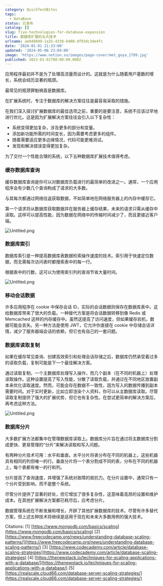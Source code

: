 ```yaml
---
category: QuickTechBites
tags:
  - DataBase
status: 已发布
catalog: []
slug: five-technologies-for-database-expansion
title: 数据库扩展的五大技术
urlname: ae048899-1a25-4338-8408-df93dc3de4fc
date: '2024-01-01 21:33:00'
updated: '2024-05-08 23:04:00'
image: 'https://www.notion.so/images/page-cover/met_goya_1789.jpg'
published: 2023-01-01T08:00:00.000Z
---
```


应用程序最初并不是为了处理高流量而设计的。这就是为什么随着用户基数的增长，系统会经历显著的瓶颈。


最常见的瓶颈罪魁祸首是数据库。


在扩展系统时，专注于数据库的解决方案往往是最容易采取的措施。


在我们深入探讨扩展数据库的最佳选项之前，重要的是要注意，系统不应该过早地进行优化。这是因为扩展解决方案往往会引入以下复杂性：

- 系统变得更加复杂，涉及更多的部分和变量。
- 添加新功能所需的时间变长，因为需要考虑更多的组件。
- 随着需要适应更多边缘情况，代码可能更难测试。
- 发现和解决错误变得更加复杂。

为了交付一个性能合理的系统，以下五种数据库扩展技术值得考虑。


### **缓存数据库查询**


缓存数据库查询是你可以对数据库负载进行的最简单的改进之一。通常，一个应用程序会有少数几个查询构成了请求的大多数。


与其每次都通过网络往返获取数据，不如简单地在网络服务器上的内存中缓存它。


第一个请求将从数据库获取数据并在服务器上缓存结果，未来的请求只需从缓存中读取。这样可以提高性能，因为数据在网络中的传输时间减少了，而且更接近客户端。


![Untitled.png](https://prod-files-secure.s3.us-west-2.amazonaws.com/5d24fe63-e567-4804-86f9-9fdc62e13082/90ccd300-8cb4-4392-a93f-76f7d0b7f352/Untitled.png?X-Amz-Algorithm=AWS4-HMAC-SHA256&X-Amz-Content-Sha256=UNSIGNED-PAYLOAD&X-Amz-Credential=ASIAZI2LB466SGUWJSZV%2F20250208%2Fus-west-2%2Fs3%2Faws4_request&X-Amz-Date=20250208T053442Z&X-Amz-Expires=3600&X-Amz-Security-Token=IQoJb3JpZ2luX2VjEG4aCXVzLXdlc3QtMiJHMEUCIDz4Ep7tzTQp8gqSqvxySNiiOeGMFizvfoETY4E4Os0EAiEAocVeqxN24A%2FGWt9iBnr9IyzoaAVkoSbp%2FF6%2BDm0%2F8j4qiAQIhv%2F%2F%2F%2F%2F%2F%2F%2F%2F%2FARAAGgw2Mzc0MjMxODM4MDUiDJJzxMBbZKnB7Ye0PircAz%2B0Mtcf5heTlxYno%2FF9pRGlJszIUwIMj3eliuZVOw2WIFpkrlQ9K4tDyCDk%2FcfNKFQ%2BzKSBHHMY2THGFYU%2BzE1h2H8nkWhu47bVoGllpDl8MiPh9f41C0hLDSla6lkyR86M1gIZsyzE33RE44zZdfYJaGsDQoyMF996M06MXejtg5KFinm2QX5BoiRC9PGypbPqcU%2BkuwmwKteKuvmj69ZmGXElq6bFAjM5qG6QmWS422OFQ7Y3NoJZa%2FP%2BmKz0yqZLXWMSdlSpz2v81tkzhmca4S1kH7at1SF7LvfM4Dmh7c4Fffho4yxMva%2BCt7airoEjInVuyXnlufnfAClm54oZ7jCJZGPXBl42RQ%2BN2bnA88rtenTqkysbX6svfGPud8nMHAnmS6I9mwgb4%2F%2FDsIGj8TJ8Lrsi5HxWl5Z7gBI8ia3yEyNXoWKi9eMgk056MC7ZOMNG9pCuwv1aC7JDrYYHvqfXp8g1xa1kOAir36RJP1y4r6PNQ41zb1rDvAFBbdeKhe36aqIAsyHeRDtPLs1Td%2F%2F%2BYkzrBoS9udZGtr%2Bv1plMXFXmh6Ar71XQ3wQjxhkLr9uMdB6wyWx7sOU0%2Bns08C%2Bk8CUCKjD4QiZNCARdIK%2FPWXKsddQytJnnMLbUm70GOqUBx0Lao2n3rwoRi7c9igkDcJ7fLEFtlQN1nmoW6lXNhmjmFlx%2FfhAv56gXwYLx%2Fa%2BLbQMhOpFde3RaF8z5WDqZKKojlTLKObrxDpJi5l9wobPWO3oA%2FfOn59BEOLIPFyUoxHSbCr86IVV9iEAlRtKaFYqntiMQOluXCIw8wLNEEXAQrD0OobJXaZ12WIV86pNBQ%2FW3QuhMEFj7bcw10EzBWGNRvZEn&X-Amz-Signature=c17a7e4c63d866b622dbc63a99b01886029a11c3c3e992491ba30ce1aac34d85&X-Amz-SignedHeaders=host&x-id=GetObject)


### **数据库索引**


数据库索引是一种提高数据库表数据检索操作速度的技术。索引用于快速定位数据，而无需每次访问表时都搜索表中的每一行。


根据表中的行数，这可以为使用索引列的查询节省大量时间。


![Untitled.png](https://prod-files-secure.s3.us-west-2.amazonaws.com/5d24fe63-e567-4804-86f9-9fdc62e13082/d4109739-24f9-4adf-abd6-8eec0d12f3c8/Untitled.png?X-Amz-Algorithm=AWS4-HMAC-SHA256&X-Amz-Content-Sha256=UNSIGNED-PAYLOAD&X-Amz-Credential=ASIAZI2LB466SGUWJSZV%2F20250208%2Fus-west-2%2Fs3%2Faws4_request&X-Amz-Date=20250208T053442Z&X-Amz-Expires=3600&X-Amz-Security-Token=IQoJb3JpZ2luX2VjEG4aCXVzLXdlc3QtMiJHMEUCIDz4Ep7tzTQp8gqSqvxySNiiOeGMFizvfoETY4E4Os0EAiEAocVeqxN24A%2FGWt9iBnr9IyzoaAVkoSbp%2FF6%2BDm0%2F8j4qiAQIhv%2F%2F%2F%2F%2F%2F%2F%2F%2F%2FARAAGgw2Mzc0MjMxODM4MDUiDJJzxMBbZKnB7Ye0PircAz%2B0Mtcf5heTlxYno%2FF9pRGlJszIUwIMj3eliuZVOw2WIFpkrlQ9K4tDyCDk%2FcfNKFQ%2BzKSBHHMY2THGFYU%2BzE1h2H8nkWhu47bVoGllpDl8MiPh9f41C0hLDSla6lkyR86M1gIZsyzE33RE44zZdfYJaGsDQoyMF996M06MXejtg5KFinm2QX5BoiRC9PGypbPqcU%2BkuwmwKteKuvmj69ZmGXElq6bFAjM5qG6QmWS422OFQ7Y3NoJZa%2FP%2BmKz0yqZLXWMSdlSpz2v81tkzhmca4S1kH7at1SF7LvfM4Dmh7c4Fffho4yxMva%2BCt7airoEjInVuyXnlufnfAClm54oZ7jCJZGPXBl42RQ%2BN2bnA88rtenTqkysbX6svfGPud8nMHAnmS6I9mwgb4%2F%2FDsIGj8TJ8Lrsi5HxWl5Z7gBI8ia3yEyNXoWKi9eMgk056MC7ZOMNG9pCuwv1aC7JDrYYHvqfXp8g1xa1kOAir36RJP1y4r6PNQ41zb1rDvAFBbdeKhe36aqIAsyHeRDtPLs1Td%2F%2F%2BYkzrBoS9udZGtr%2Bv1plMXFXmh6Ar71XQ3wQjxhkLr9uMdB6wyWx7sOU0%2Bns08C%2Bk8CUCKjD4QiZNCARdIK%2FPWXKsddQytJnnMLbUm70GOqUBx0Lao2n3rwoRi7c9igkDcJ7fLEFtlQN1nmoW6lXNhmjmFlx%2FfhAv56gXwYLx%2Fa%2BLbQMhOpFde3RaF8z5WDqZKKojlTLKObrxDpJi5l9wobPWO3oA%2FfOn59BEOLIPFyUoxHSbCr86IVV9iEAlRtKaFYqntiMQOluXCIw8wLNEEXAQrD0OobJXaZ12WIV86pNBQ%2FW3QuhMEFj7bcw10EzBWGNRvZEn&X-Amz-Signature=82cbb5e6b44c1e85cf62938292792112507f8f050703ea6ff76bfc2f22fc6490&X-Amz-SignedHeaders=host&x-id=GetObject)


### **移动会话数据**


许多应用程序在 cookie 中保存会话 ID，实际的会话数据则保存在数据库表中。这给数据库带来了很大的负载。一种替代方案是将会话数据转移到像 Redis 或 Memcached 这样的内存缓存中。虽然这提高了访问速度，但如果缓存宕机，数据可能会丢失。另一种方法是使用 JWT，它允许你直接在 cookie 中存储会话详情，减少了服务器端会话的依赖，但它也有自己的一套问题。


### **数据库读取复制**


如果在缓存常见查询、创建高效索引和处理会话存储之后，数据库仍然承受着过多的读取负载，复制可能是下一个最佳解决方案。


通过读取复制，一个主数据库处理写入操作，而几个副本（在不同的机器上）处理读取操作。这种设置提高了写入性能，分散了读取负载，并通过在不同地区放置副本来优化读取速度。然而，可能会存在数据不一致性，因为写入的数据传播到副本需要时间。对于实时更新，比如立即渲染个人资料，你可以从主数据库读取。尽管读取复制提供了强大的扩展优势，但它也有复杂性。在尝试更简单的解决方案后，再考虑这种方法。


![Untitled.png](https://prod-files-secure.s3.us-west-2.amazonaws.com/5d24fe63-e567-4804-86f9-9fdc62e13082/24928cbe-8502-42c3-8c51-57b72171cc67/Untitled.png?X-Amz-Algorithm=AWS4-HMAC-SHA256&X-Amz-Content-Sha256=UNSIGNED-PAYLOAD&X-Amz-Credential=ASIAZI2LB466SGUWJSZV%2F20250208%2Fus-west-2%2Fs3%2Faws4_request&X-Amz-Date=20250208T053441Z&X-Amz-Expires=3600&X-Amz-Security-Token=IQoJb3JpZ2luX2VjEG4aCXVzLXdlc3QtMiJHMEUCIDz4Ep7tzTQp8gqSqvxySNiiOeGMFizvfoETY4E4Os0EAiEAocVeqxN24A%2FGWt9iBnr9IyzoaAVkoSbp%2FF6%2BDm0%2F8j4qiAQIhv%2F%2F%2F%2F%2F%2F%2F%2F%2F%2FARAAGgw2Mzc0MjMxODM4MDUiDJJzxMBbZKnB7Ye0PircAz%2B0Mtcf5heTlxYno%2FF9pRGlJszIUwIMj3eliuZVOw2WIFpkrlQ9K4tDyCDk%2FcfNKFQ%2BzKSBHHMY2THGFYU%2BzE1h2H8nkWhu47bVoGllpDl8MiPh9f41C0hLDSla6lkyR86M1gIZsyzE33RE44zZdfYJaGsDQoyMF996M06MXejtg5KFinm2QX5BoiRC9PGypbPqcU%2BkuwmwKteKuvmj69ZmGXElq6bFAjM5qG6QmWS422OFQ7Y3NoJZa%2FP%2BmKz0yqZLXWMSdlSpz2v81tkzhmca4S1kH7at1SF7LvfM4Dmh7c4Fffho4yxMva%2BCt7airoEjInVuyXnlufnfAClm54oZ7jCJZGPXBl42RQ%2BN2bnA88rtenTqkysbX6svfGPud8nMHAnmS6I9mwgb4%2F%2FDsIGj8TJ8Lrsi5HxWl5Z7gBI8ia3yEyNXoWKi9eMgk056MC7ZOMNG9pCuwv1aC7JDrYYHvqfXp8g1xa1kOAir36RJP1y4r6PNQ41zb1rDvAFBbdeKhe36aqIAsyHeRDtPLs1Td%2F%2F%2BYkzrBoS9udZGtr%2Bv1plMXFXmh6Ar71XQ3wQjxhkLr9uMdB6wyWx7sOU0%2Bns08C%2Bk8CUCKjD4QiZNCARdIK%2FPWXKsddQytJnnMLbUm70GOqUBx0Lao2n3rwoRi7c9igkDcJ7fLEFtlQN1nmoW6lXNhmjmFlx%2FfhAv56gXwYLx%2Fa%2BLbQMhOpFde3RaF8z5WDqZKKojlTLKObrxDpJi5l9wobPWO3oA%2FfOn59BEOLIPFyUoxHSbCr86IVV9iEAlRtKaFYqntiMQOluXCIw8wLNEEXAQrD0OobJXaZ12WIV86pNBQ%2FW3QuhMEFj7bcw10EzBWGNRvZEn&X-Amz-Signature=c322fc39d6fb96ccdb72ccc556608911a283255ccea432ea691ce92733d443a1&X-Amz-SignedHeaders=host&x-id=GetObject)


### **数据库分片**


大多数扩展方法都集中在管理数据库读取上。数据库分片旨在通过将主数据库分割成更快、更易管理的“分片”来解决读取和写入问题。


有两种分片技术可用：水平和垂直。水平分片将表分布在不同的机器上，这些机器具有相同的列但唯一的行。垂直分片将一个表分割成不同的表，分布在不同的机器上，每个表都有唯一的行和列。


分片提高了查询速度，并增强了系统对故障的抵抗力。在分片设置中，通常只有一个分片受到影响，而不是整个系统。


尽管分片提供了显著的好处，但它增加了很多复杂性，这意味着高昂的设置和维护成本。在其他扩展解决方案都已耗尽后，应考虑分片。


数据管理系统在不断发展和增长，开辟了其他扩展数据库的技术。尽管有许多替代方案，但上述五种技术将继续是适用于现在和未来大多数用例的强大技术。


Citations:
[1] [https://www.mongodb.com/basics/scaling](https://www.mongodb.com/basics/scaling)
[2] [https://www.freecodecamp.org/news/understanding-database-scaling-patterns/](https://www.freecodecamp.org/news/understanding-database-scaling-patterns/)
[3] [https://www.codecademy.com/article/database-scaling-strategies](https://www.codecademy.com/article/database-scaling-strategies)
[4] [https://thenewstack.io/techniques-for-scaling-applications-with-a-database/](https://thenewstack.io/techniques-for-scaling-applications-with-a-database/)
[5] [https://realscale.cloud66.com/database-server-scaling-strategies/](https://realscale.cloud66.com/database-server-scaling-strategies/)

